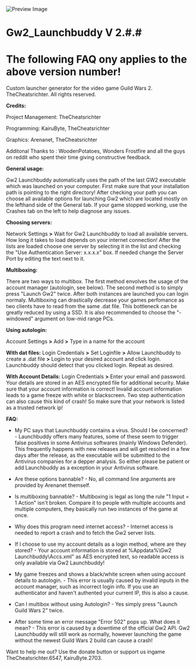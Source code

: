 ![Preview Image](https://i.imgur.com/IANRST5.png)

# Gw2_Launchbuddy V 2.#.#
# The following FAQ ony applies to the above version number!
Custom launcher generator for the video game Guild Wars 2.
TheCheatsrichter. All rights reserved.

**Credits:**

Project Management: TheCheatsrichter

Programming: KairuByte, TheCheatsrichter

Graphics: Arenanet, TheCheatsrichter

Additonal Thanks to : WoodenPotatoes, Wonders Frostfire and all the guys on reddit who spent their time giving constructive feedback.


**General usage:**

Gw2 Launchbuddy automatically uses the path of the last GW2 executable which was launched on your computer.  First make sure that your installation path is pointing to the right directory!
After checking your path you can choose all available options for launching Gw2 which are located mostly on the lefthand side of the General tab.
If your game stopped working, use the Crashes tab on the left to help diagnose any issues.

**Choosing servers:**

Network Settings **>** Wait for Gw2 Launchbuddy to load all available servers. How long it takes to load depends on your internet connection!
After the lists are loaded choose one server by selecting it in the list and checking the "Use Authentication Server: x.x.x.x" box. If needed change the Server Port by editing the text next to it.

**Multiboxing:**

There are two ways to multibox. The first method envolves the usage of the account manager (autologin, see below). The second method is to simply press "Launch Gw2" twice. After both instances are launched you
can login normaly. Multiboxing can drastically decrease your games perfomance as two clients have to read from the same .dat file. This bottleneck can be greatly reduced by using a SSD. It is also recommended to choose the "-windowed" argument on low-mid range PCs.


**Using autologin:**

Account Settings **>** Add **>** Type in a name for the account

**With dat files:**
Login Credentials **>** Set Loginfile **>** Allow Launchbuddy to create a .dat file **>** Login to your desired account and click login.
Launchbuddy should detect that you clicked login. Repeat as desired.

**With Account Details:**
Login Credentials **>** Enter your email and password. Your details are stored in an AES encrypted file for additional security. 
Make sure that your account information is correct!
Invalid account information leads to a game freeze with white or blackscreen. Two step authentication can also cause this kind of crash! So make sure that your network is listed as a trusted network ip!

**FAQ:**

- My PC says that Launchbuddy contains a virus. Should I be concerned? - Launchbuddy offers many features, some of these seem to trigger false positives in some Antivirus softwares (mainly Windows Defender). This frequently happens with new releases and will get resolved in a few days after the release, as the executable will be submitted to the Antivirus companies for a depper analysis. So either please be patient or add Launchbuddy as a exception in your Antivirus software. 

- Are these options bannable? - No, all command line arguments are provided by Arenanet themself. 

- Is multiboxing bannable? - Multiboxing is legal as long the rule "1 Input = 1 Action" isn't broken. Compare it to people with multiple accounts and multiple computers, they basically run two instances of the game at once. 

- Why does this program need internet access? - Internet access is needed to report a crash and to fetch the Gw2 server lists.

- If I choose to use my account details as a login method, where are they stored? - Your account information is stored at %Appdata%\Gw2 Launchbuddy\Accs.xml" as AES encrypted text, so readable access is only available via Gw2 Launchbuddy!

- My game freezes and shows a black/white screen when using account details to autologin. - This error is usually caused by invalid inputs in the account manager, such as incorrect login info. If you use an authenticator and haven't authented your current IP, this is also a cause.

- Can I multibox without using Autologin? - Yes simply press "Launch Guild Wars 2" twice.

- After some time an error message "Error 502" pops up. What does it mean? - This error is caused by a downtime of the official Gw2 API. Gw2 Launchbuddy will still work as normally, however launching the game without the newest Guild Wars 2 build can cause a crash! 


Want to help me out? Use the donate button or support us ingame TheCheatsrichter.6547, KairuByte.2703.
